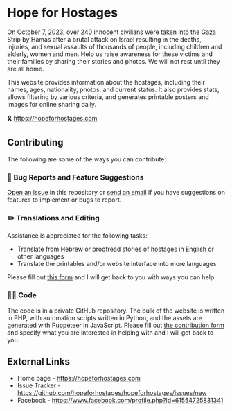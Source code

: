 # Hope for Hostages

On October 7, 2023, over 240 innocent civilians were taken into the Gaza Strip by Hamas after a brutal attack on Israel resulting in the deaths, injuries, and sexual assaults of thousands of people, including children and elderly, women and men. Help us raise awareness for these victims and their families by sharing their stories and photos. We will not rest until they are all home.

This website provides information about the hostages, including their names, ages, nationality, photos, and current status. It also provides stats, allows filtering by various criteria, and generates printable posters and images for online sharing daily.

🎗️ https://hopeforhostages.com

## Contributing

The following are some of the ways you can contribute:

### 🚀 Bug Reports and Feature Suggestions

[Open an issue](https://github.com/hopeforhostages/hopeforhostages/issues/new) in this repository or <a href="mailto:info@hopeforhostages.com?cc=&amp;bcc=&amp;subject=Hope%20for%20Hostages%3A%20&amp;body=Hi%20Jonah%2C%0A%0A%3CINSERT%20YOUR%20COMMENTS%2C%20STORIES%2C%20OR%20FEEDBACK%3E%0A%0AThanks%2C%0A%3CINSERT%20YOUR%20NAME%3E" target="_blank">send an email</a> if you have suggestions on features to implement or bugs to report.

### ✏️ Translations and Editing

Assistance is appreciated for the following tasks:

* Translate from Hebrew or proofread stories of hostages in English or other languages
* Translate the printables and/or website interface into more languages

Please fill out [this form][1] and I will get back to you with ways you can help.

### 🧑‍💻 Code

The code is in a private GitHub repository. The bulk of the website is written in PHP, with automation scripts written in Python, and the assets are generated with Puppeteer in JavaScript. Please fill out [the contribution form][1] and specify what you are interested in helping with and I will get back to you.

[1]: https://docs.google.com/forms/d/e/1FAIpQLSdpTRYj1DYoArTjsN6tsTrTKHoyH2UCeE9XaWUdzvasKW0nfg/viewform

## External Links

* Home page - https://hopeforhostages.com
* Issue Tracker - https://github.com/hopeforhostages/hopeforhostages/issues/new
* Facebook - https://www.facebook.com/profile.php?id=61554725831341
